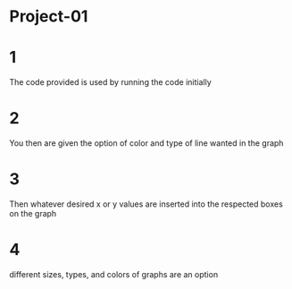 # Project-01
# 1
The code provided is used by running the code initially
# 2
You then are given the option of color and type of line wanted in the graph
# 3
Then whatever desired x or y values are inserted into the respected boxes on the graph
# 4
different sizes, types, and colors of graphs are an option 
